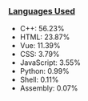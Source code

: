 
### [Languages Used](https://github.com/sayakdattagupta/profstats) 

- C++: 56.23%
- HTML: 23.87%
- Vue: 11.39%
- CSS: 3.79%
- JavaScript: 3.55%
- Python: 0.99%
- Shell: 0.11%
- Assembly: 0.07%
